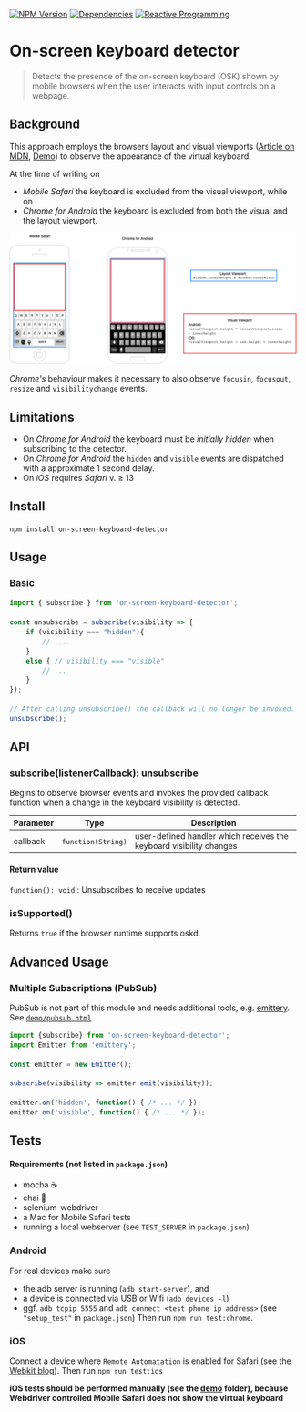 [![NPM Version](https://img.shields.io/npm/v/on-screen-keyboard-detector.svg?style=flat-square)](https://www.npmjs.com/package/on-screen-keyboard-detector)
[![Dependencies](https://img.shields.io/david/semmel/on-screen-keyboard-detector.svg?style=flat-square)](https://david-dm.org/semmel/on-screen-keyboard-detector)
[![Reactive Programming](https://img.shields.io/badge/code%20style-reactive%2C%20functional-blue?color=b7178c)](http://reactivex.io)

On-screen keyboard detector
=============================
> Detects the presence of the on-screen keyboard (OSK) shown by mobile browsers when the user interacts with input controls on a webpage.

Background
----------
This approach employs the browsers layout and visual viewports ([Article on MDN][1], [Demo][2]) to 
observe the appearance of the virtual keyboard. 

At the time of writing on 
- *Mobile Safari* the keyboard is excluded from the visual viewport, while on
- *Chrome for Android* the keyboard is excluded from both the visual and the layout viewport.

![Browser Viewports](./doc/browser_viewports.png)

*Chrome's* behaviour makes it necessary to also observe `focusin`, `focusout`, `resize` and `visibilitychange` events. 

Limitations
------
- On *Chrome for Android* the keyboard must be *initially hidden* when subscribing to the detector.
- On *Chrome for Android* the `hidden` and `visible` events are dispatched with a approximate 1 second delay.
- On *iOS* requires *Safari* v. ≥ 13

Install
-------
`npm install on-screen-keyboard-detector`

Usage
-----
### Basic
```javascript
import { subscribe } from 'on-screen-keyboard-detector';

const unsubscribe = subscribe(visibility => {
	if (visibility === "hidden"){
		// ...
	}
	else { // visibility === "visible"
		// ...
	}
});

// After calling unsubscribe() the callback will no longer be invoked.
unsubscribe();
```

API
---
### subscribe(listenerCallback): unsubscribe
Begins to observe browser events and invokes the provided callback function
when a change in the keyboard visibility is detected.

| Parameter | Type | Description |
|-----------|------|-------------|
| callback  |`function(String)`| user-defined handler which receives the keyboard visibility changes |

#### Return value
`function(): void` : Unsubscribes to receive updates


### isSupported()
Returns `true` if the browser runtime supports oskd.

Advanced Usage
--------------
### Multiple Subscriptions (PubSub)
PubSub is not part of this module and needs additional tools, e.g. [emittery][3]. See [`demo/pubsub.html`](./demo/pubsub.html)
```javascript
import {subscribe} from 'on-screen-keyboard-detector';
import Emitter from 'emittery';

const emitter = new Emitter();

subscribe(visibility => emitter.emit(visibility));

emitter.on('hidden', function() { /* ... */ });
emitter.on('visible', function() { /* ... */ });
```

Tests
-----
#### Requirements (not listed in `package.json`)
- mocha :coffee:
- chai :tea:
- selenium-webdriver
- a Mac for Mobile Safari tests
- running a local webserver (see `TEST_SERVER` in `package.json`)

### Android
For real devices make sure 
- the adb server is running (`adb start-server`), and 
- a device is connected via USB or Wifi  (`adb devices -l`)
- ggf. `adb tcpip 5555` and `adb connect <test phone ip address>` (see `"setup_test"` in `package.json`)
Then run `npm run test:chrome`.

### iOS
Connect a device where `Remote Automatation` is enabled for Safari (see the [Webkit blog][4]). Then run `npm run test:ios`

**iOS tests should be performed manually (see the [demo](./demo) folder), because Webdriver controlled Mobile Safari does not show the virtual keyboard**



[1]: https://developer.mozilla.org/en-US/docs/Web/API/Visual_Viewport_API
[2]: http://bokand.github.io/viewport/index.html
[3]: https://github.com/sindresorhus/emittery
[4]: https://webkit.org/blog/9395/webdriver-is-coming-to-safari-in-ios-13/